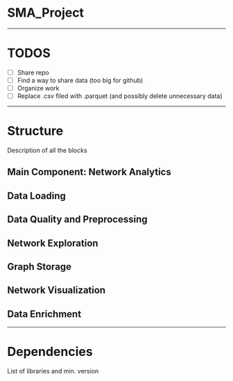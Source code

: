 # SMA_Project

---

# TODOS

- [ ] Share repo
- [ ] Find a way to share data (too big for github)
- [ ] Organize work
- [ ] Replace .csv filed with .parquet (and possibly delete unnecessary data)

---


# Structure
Description of all the blocks


## Main Component: Network Analytics

## Data Loading

## Data Quality and Preprocessing

## Network Exploration

## Graph Storage

## Network Visualization

## Data Enrichment


---


# Dependencies
List of libraries and min. version
